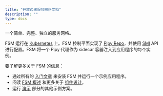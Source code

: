 ```yaml
---
title: "开放边缘服务网格文档"
description: ""
type: docs
---
```


一个简单、完整、独立的服务网格。

FSM 运行在 [Kubernetes](https://kubernetes.io/) 上。FSM 控制平面实现了 [Pipy Repo](https://flomesh.io/pipy/docs/en/operating/repo/0-intro)，并使用 [SMI](https://smi-spec.io/) API进行配置。FSM 将一个 Pipy 代理作为 sidecar 容器注入到应用程序的每个实例。

要了解更多关于 FSM 的信息：
* 通过所有的 [入门文章](/getting_started/) 来安装 FSM 并运行一个示例应用程序。
* 阅读 [FSM 概述](/overview/about/) 和更多关于 [组件设计](/overview/fsm_components/)。
* 运行 [演示](/demos/) 部分的其他示例方案。
